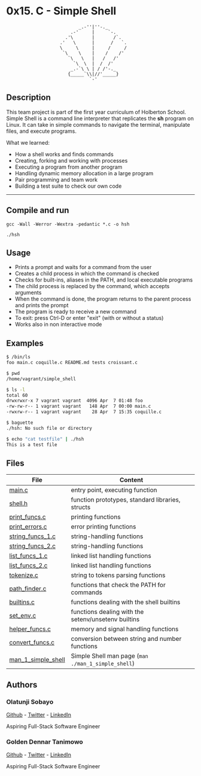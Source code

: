 # 0x15. C - Simple Shell


					           _.-''|''-._
					        .-'     |     `-.
					      .'\       |       /`.
					    .'   \      |      /   `.
					    \     \     |     /     /
					     `\    \    |    /    /'
					       `\   \   |   /   /'
					         `\  \  |  /  /'
					        _.-`\ \ | / /'-._
					       {_____`\\|//'_____}
					               `-'

## Description
This team project is part of the first year curriculum of Holberton School.
Simple Shell is a command line interpreter that replicates the **sh** program on Linux.
It can take in simple commands to navigate the terminal, manipulate files, and execute programs.

What we learned:
* How a shell works and finds commands
* Creating, forking and working with processes
* Executing a program from another program
* Handling dynamic memory allocation in a large program
* Pair programming and team work
* Building a test suite to check our own code

---

## Compile and run
```gcc -Wall -Werror -Wextra -pedantic *.c -o hsh```

```./hsh```

## Usage
* Prints a prompt and waits for a command from the user
* Creates a child process in which the command is checked
* Checks for built-ins, aliases in the PATH, and local executable programs
* The child process is replaced by the command, which accepts arguments
* When the command is done, the program returns to the parent process and prints the prompt
* The program is ready to receive a new command
* To exit: press Ctrl-D or enter "exit" (with or without a status)
* Works also in non interactive mode

## Examples
```bash
$ /bin/ls
foo main.c coquille.c README.md tests croissant.c
```
```bash
$ pwd 
/home/vagrant/simple_shell
```
```bash
$ ls -l
total 60
drwxrwxr-x 7 vagrant vagrant  4096 Apr  7 01:48 foo
-rw-rw-r-- 1 vagrant vagrant   148 Apr  7 00:00 main.c
-rwxrw-r-- 1 vagrant vagrant    28 Apr  7 15:35 coquille.c
```
```bash
$ baguette
./hsh: No such file or directory
```
```bash
$ echo "cat testfile" | ./hsh
This is a test file
```
## Files

File | Content
---- | -----------
[main.c](./main.c) | entry point, executing function
[shell.h](./shell.h) | function prototypes, standard libraries, structs
[print_funcs.c](./print_funcs.c) | printing functions
[print_errors.c](./print_errors.c) | error printing functions
[string_funcs_1.c](./string_funcs_1.c) | string-handling functions
[string_funcs_2.c](./string_funcs_2.c) | string-handling functions
[list_funcs_1.c](./list_funcs_1.c) | linked list handling functions
[list_funcs_2.c](./list_funcs_2.c) | linked list handling functions
[tokenize.c](./tokenize.c) | string to tokens parsing functions
[path_finder.c](./path_finder.c) | functions that check the PATH for commands
[builtins.c](./builtins.c) | functions dealing with the shell builtins
[set_env.c](./set_env.c) | functions dealing with the setenv/unsetenv builtins
[helper_funcs.c](./helper_funcs.c) | memory and signal handling functions
[convert_funcs.c](./convert_funcs.c) | conversion between string and number functions
[man_1_simple_shell](./man_1_simple_shell) | Simple Shell man page (```man ./man_1_simple_shell```)

## Authors

### Olatunji Sobayo

[Github](https://github.com/cosmicruft) - [Twitter](https://twitter.com/olatunji_sobayo) - [LinkedIn](www.linkedin.com/in/olatunji-sobayo-644a4b188)

Aspiring Full-Stack Software Engineer

### Golden Dennar Tanimowo

[Github](https://github.com/gdennar) - [Twitter](https://twitter.com/dennie_gold) - [LinkedIn](https://www.linkedin.com/in/golden-dennar-1b11ab9a)

Aspiring Full-Stack Software Engineer
